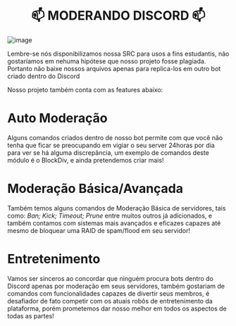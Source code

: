 <h1 align="center">📫 MODERANDO DISCORD 📫</h1>

![image](https://user-images.githubusercontent.com/82925878/186046717-2c8d1884-f195-4d50-ba8a-6590e9475d29.png)

<p>Lembre-se nós disponibilizamos nossa SRC para usos a fins estudantis, não gostaríamos em nehuma hipótese que nosso projeto fosse plagiada. Portanto não baixe nossos arquivos apenas para replica-los em outro bot criado dentro do Discord</p>
<p>Nosso projeto também conta com as features abaixo:</p>

# Auto Moderação
<p>Alguns comandos criados dentro de nosso bot permite com que você não tenha que ficar se preocupando em vigiar o seu server 24horas por dia para ver se há alguma discrepância, um exemplo de comandos deste módulo é o BlockDiv, e ainda pretendemos criar mais!</p>

# Moderação Básica/Avançada
<p>Também temos alguns comandos de Moderação Básica de servidores, tais como: <i>Ban; Kick; Timeout; Prune</i> entre muitos outros já adicionados, e também contamos com sistemas mais avançados e eficazes capazes até mesmo de bloquear uma RAID de spam/flood em seu servidor!</p>

# Entretenimento
<p>Vamos ser sinceros ao concordar que ninguém procura bots dentro do Discord apenas por moderação em seus servidores, também gostariam de comandos com funcionalidades capazes de divertir seus membros, é desafiador de fato competir com os atuais robôs de entretenimento da plataforma, porém prometemos dar nosso melhor em todos os aspectos de todas as partes!</p>
